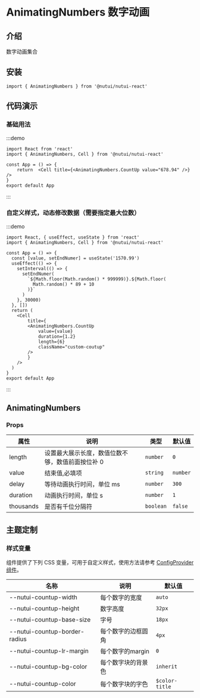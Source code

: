 # AnimatingNumbers 数字动画

## 介绍

数字动画集合

## 安装

```tsx
import { AnimatingNumbers } from '@nutui/nutui-react'
```

## 代码演示

### 基础用法

:::demo

```tsx
import React from 'react'
import { AnimatingNumbers, Cell } from '@nutui/nutui-react'

const App = () => {
    return  <Cell title={<AnimatingNumbers.CountUp value="678.94" />} />
}
export default App
```

:::

### 自定义样式，动态修改数据（需要指定最大位数）

:::demo

```tsx
import React, { useEffect, useState } from 'react'
import { AnimatingNumbers, Cell } from '@nutui/nutui-react'

const App = () => {
  const [value, setEndNumer] = useState('1570.99')
  useEffect(() => {
    setInterval(() => {
      setEndNumer(
        `${Math.floor(Math.random() * 999999)}.${Math.floor(
          Math.random() * 89 + 10
        )}`
      )
    }, 30000)
  }, [])
  return (
    <Cell
        title={
        <AnimatingNumbers.CountUp
            value={value}
            duration={1.2}
            length={6}
            className="custom-coutup"
        />
        }
    />
  )
}
export default App
```

:::

## AnimatingNumbers

### Props

| 属性 | 说明 | 类型 | 默认值 |
| --- | --- | --- | --- |
| length | 设置最大展示长度，数值位数不够，数值前面按位补 0 | `number` | `0` |
| value | 结束值,必填项 | `string` | `number` |
| delay | 等待动画执行时间，单位 ms | `number` | `300` |
| duration | 动画执行时间，单位 s | `number` | `1` |
| thousands | 是否有千位分隔符 | `boolean` | `false` |

## 主题定制

### 样式变量

组件提供了下列 CSS 变量，可用于自定义样式，使用方法请参考 [ConfigProvider 组件](#/zh-CN/component/configprovider)。

| 名称 | 说明 | 默认值 |
| --- | --- | --- |
| \--nutui-countup-width | 每个数字的宽度 | `auto` |
| \--nutui-countup-height | 数字高度 | `32px` |
| \--nutui-countup-base-size | 字号 | `18px` |
| \--nutui-countup-border-radius | 每个数字的边框圆角 | `4px` |
| \--nutui-countup-lr-margin | 每个数字的margin | `0` |
| \--nutui-countup-bg-color | 每个数字块的背景色 | `inherit` |
| \--nutui-countup-color | 每个数字块的字色 | `$color-title` |